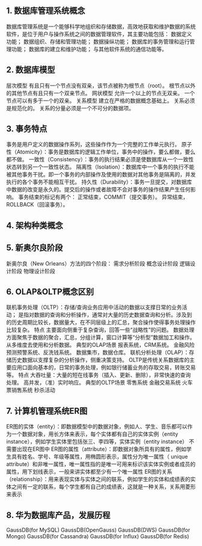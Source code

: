 ## 1. 数据库管理系统概念
数据库管理系统是一个能够科学地组织和存储数据，高效地获取和维护数据的系统软件，是位于用户与操作系统之间的数据管理软件，其主要功能包括：
    数据定义功能；
    数据组织、存储和管理功能；
    数据操纵功能；
    数据库的事务管理和运行管理功能；
    数据库的建立和维护功能；
    与其他软件系统的通信功能等。

## 2. 数据库模型
层次模型
	有且只有一个节点没有双亲，该节点被称为根节点（root）。
	根节点以外的其他节点有且只有一个双亲节点。
网状模型
	允许一个以上的节点无双亲。
	一个节点可以有多于一个的双亲。
关系模型
	建立在严格的数据概念基础上。
	关系必须是规范化的。
	关系的分量必须是一个不可分的数据项。
## 3. 事务特点
事务是用户定义的数据操作系列，这些操作作为一个完整的工作单元执行。
	原子性（Atomicity）：事务是数据库的逻辑工作单位，事务中的操作，要么都做，要么都不做。
	一致性（Consistency）：事务的执行结果必须是使数据库从一个一致性状态转到另一个一致性状态。
	隔离性（Isolation）：数据库中一个事务的执行不能被其他事务干扰。即一个事务的内部操作及使用的数据对其他事务是隔离的，并发执行的各个事务不能相互干扰。
	持久性（Durability）：事务一旦提交，对数据库中数据的改变是永久的。提交后的操作或者故障不会对事务的操作结果产生任何影响。
事务结束的标记有两个：
	正常结束，COMMIT（提交事务）。
	异常结束，ROLLBACK（回滚事务）。
## 4. 架构种类概念

## 5. 新奥尔良阶段
新奥尔良（New Orleans）方法的四个阶段：
	需求分析阶段
	概念设计阶段
	逻辑设计阶段
	物理设计阶段
## 6. OLAP&OLTP概念区别
联机事务处理（OLTP）：存储/查询业务应用中活动的数据以支撑日常的业务活动；
	是指对数据的查询和分析操作，通常对大量的历史数据查询和分析。涉及到的历史周期比较长，数据量大，在不同层级上的汇总，聚合操作使得事务处理操作比较复杂。
	特点
		主要面向侧重于复杂查询，回答一些“战略性”的问题。
		数据处理方面聚焦于数据的聚合，汇总，分组计算，窗口计算等“分析型”数据加工和操作。
		从多维度去使用和分析数据。
	典型的OLAP场景
		报表系统，CRM系统。
		金融风险预测预警系统、反洗钱系统。
		数据集市，数据仓库。
联机分析处理（OLAP）：存储历史数据以支撑复杂的分析操作，侧重决策支持。
	OLTP是传统关系数据库的主要应用口面向基本的，日常的事务处理，例如银行储蓄业务的存取交易，转账交易等。
	特点
		大吞吐量：大量的短在线事务（插入、更新、删除），非常快速的查询处理。
		高并发，（准）实时响应。
	典型的OLTP场景
		零售系统
		金融交易系统
		火车票销售系统
		秒杀活动
## 7. 计算机管理系统ER图
ER图的实体（entity）：即数据模型中的数据对象，例如人、学生、音乐都可以作为一个数据对象，用长方体来表示，每个实体都有自己的实体实例（entity instance），例如学生实体里包括张三、李四等，实体实例（entity instance） 不需要出现在ER图中
ER图的属性（attribute）：即数据对象所具有的属性，例如学生具有姓名、学号、年级等属性，用椭圆形表示，属性分为唯一属性（ unique attribute）和非唯一属性，唯一属性指的是唯一可用来标识该实体实例或者成员的属性，用下划线表示，一般来讲实体都至少有一个唯一属性
ER图的关系（relationship）：用来表现实体与实体之间的联系，例如学生的实体和成绩表的实体之间有一定的联系，每个学生都有自己的成绩表，这就是一种关系，关系用菱形来表示
## 8. 华为数据库产品，发展历程
GaussDB(for MySQL)
GaussDB(OpenGauss)
GaussDB(DWS)
GaussDB(for Mongo)
GaussDB(for Cassandra)
GaussDB(for Influx)
GaussDB(for Redis)